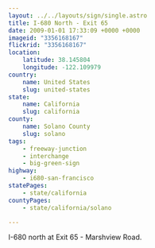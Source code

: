 ```yaml
---
layout: ../../layouts/sign/single.astro
title: I-680 North - Exit 65
date: 2009-01-01 17:33:09 +0000 +0000
imageid: "3356168167"
flickrid: "3356168167"
location:
    latitude: 38.145804
    longitude: -122.109979
country:
    name: United States
    slug: united-states
state:
    name: California
    slug: california
county:
    name: Solano County
    slug: solano
tags:
    - freeway-junction
    - interchange
    - big-green-sign
highway:
    - i680-san-francisco
statePages:
    - state/california
countyPages:
    - state/california/solano

---
```

I-680 north at Exit 65 - Marshview Road.